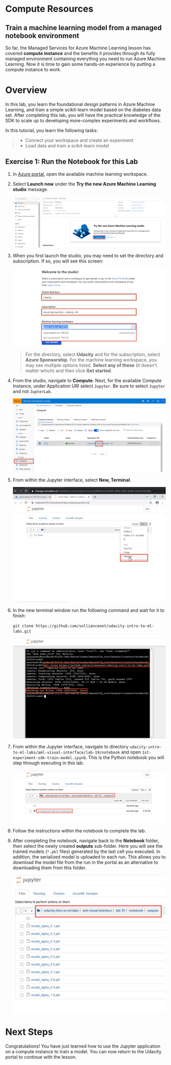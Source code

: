 # Compute Resources

## Train a machine learning model from a managed notebook environment

So far, the Managed Services for Azure Machine Learning lesson has covered **compute instance** and the benefits it provides through its fully managed environment containing everythng you need to run Azure Machine Learning. Now it is time to gain some hands-on experience by putting a compute instance to work.

# Overview

In this lab, you learn the foundational design patterns in Azure Machine Learning, and train a simple scikit-learn model based on the diabetes data set. After completing this lab, you will have the practical knowledge of the SDK to scale up to developing more-complex experiments and workflows.

In this tutorial, you learn the following tasks:

> * Connect your workspace and create an experiment
> * Load data and train a scikit-learn model

## Exercise 1: Run the Notebook for this Lab

1. In [Azure portal](https://portal.azure.com/), open the available machine learning workspace.

2. Select **Launch now** under the **Try the new Azure Machine Learning studio** message.

    ![Launch Azure Machine Learning studio.](images/01a.png 'Launch AML')

3. When you first launch the studio, you may need to set the directory and subscription. If so, you will see this screen:

    ![Launch Azure Machine Learning studio.](images/00.png 'Launch AML')

    > For the directory, select **Udacity** and for the subscription, select **Azure Sponsorship**. For the machine learning workspace, you may see multiple options listed. **Select any of these** (it doesn't matter which) and then click **Get started**.

4. From the studio, navigate to **Compute**. Next, for the available Compute Instance, under Application URI select `Jupyter`. Be sure to select `Jupyter` and not `JupterLab`.

   ![Image highlights the steps to launch Jupyter from the Compute Instance.](images/02.png "Launch Jupyter from Compute Instance")

5. From within the Jupyter interface, select **New, Terminal**.

    ![Image highlights the steps to launch terminal from the Jupyter interface.](images/05.png "Launch Terminal")

6. In the new terminal window run the following command and wait for it to finish:

    `git clone https://github.com/solliancenet/udacity-intro-to-ml-labs.git`

    ![Image highlights the steps to clone the Github repo.](images/06.png "Clone Github Repo")

7. From within the Jupyter interface, navigate to directory `udacity-intro-to-ml-labs/aml-visual-interface/lab-19/notebook` and open `1st-experiment-sdk-train-model.ipynb`. This is the Python notebook you will step through executing in this lab.

   ![Image highlights the steps to open the notebook.](images/07.png 'Opening the notebook')

8. Follow the instructions within the notebook to complete the lab.

9. After completing the notebook, navigate back to the **Notebook** folder, then select the newly created **outputs** sub-folder. Here you will see the trained models (`*.pkl` files) generated by the last cell you executed. In addition, the serialized model is uploaded to each run. This allows you to download the model file from the run in the portal as an alternative to downloading them from this folder.

    ![The serialized models are displayed in the outputs sub-folder.](images/model-files1.png "Model files")

# Next Steps

Congratulations! You have just learned how to use the Jupyter application on a compute instance to train a model. You can now return to the Udacity portal to continue with the lesson.
